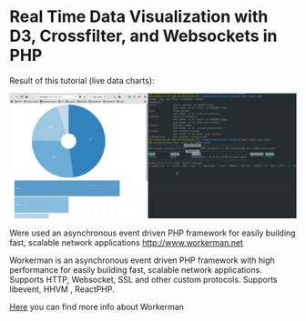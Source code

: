 # Real Time Data Visualization with D3, Crossfilter, and Websockets in PHP

Result of this tutorial (live data charts):

![data-sharts](https://github.com/jorgik1/worker-sanbox/blob/master/gif/screen.gif)

Were used an asynchronous event driven PHP framework for easily building fast, scalable network applications http://www.workerman.net

Workerman is an asynchronous event driven PHP framework with high performance for easily building fast, scalable network applications. Supports HTTP, Websocket, SSL and other custom protocols. Supports libevent, HHVM , ReactPHP.

<a href="https://github.com/walkor/Workerman">Here</a> you can find more info about Workerman
